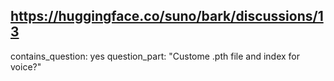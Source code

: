 ## https://huggingface.co/suno/bark/discussions/13

contains_question: yes
question_part: "Custome .pth file and index for voice?"